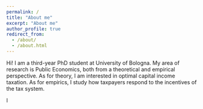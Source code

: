 ```yaml
---
permalink: /
title: "About me"
excerpt: "About me"
author_profile: true
redirect_from: 
  - /about/
  - /about.html
---
```


Hi! I am a third-year PhD student at University of Bologna. My area of research is Public Economics, both from a theoretical and empirical perspective. As for theory, I am interested in optimal capital income taxation. As for empirics, I study how taxpayers respond to the incentives of the tax system. 

I 
